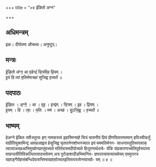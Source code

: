 +++
title = "०४ ईळितो अग्न"

+++
## अधिमन्त्रम्
इळः। दीर्घतमा औचथ्यः। अनुष्टुप्।

## मन्त्रः
ई॒ळि॒तो अ॑ग्न॒ आ व॒हेन्द्रं॑ चि॒त्रमि॒ह प्रि॒यम् ।  
इ॒यं हि त्वा॑ म॒तिर्ममाच्छा॑ सुजिह्व व॒च्यते॑ ॥

## पदपाठः
ई॒ळि॒तः । अ॒ग्ने॒ । आ । व॒ह॒ । इन्द्र॑म् । चि॒त्रम् । इ॒ह । प्रि॒यम् ।  
इ॒यम् । हि । त्वा॒ । म॒तिः । मम॑ । अच्छ॑ । सु॒ऽजि॒ह्व॒ । व॒च्यते॑ ॥

## भाष्यम्
हेअग्ने ईळितः सर्वैःस्तुत्यः इण् नामकस्त्वं इहास्मिन्यज्ञे चित्रं चायनीयं प्रियं प्रीणयितारमस्मान् हविःस्वीकर्तुं वाप्रीतियुक्तमिन्द्रं आवहआह्वय हेसुजिह्व घृतपानेनशोभनज्वाल इयं मममतिर्मनन- साधनास्तुतिरूपावाक् त्वात्वांअच्छआभिमुख्येनप्राप्तुंवच्यते मतिरेवास्मदीयोच्यते हिःपूरणार्थःवचे- र्यकि संप्रसारणाच्चेतिपूर्वरूपस्य वाछन्दसीतिविकल्पितत्वादभावेयण् अत्र पुरोडाशादीडभिमानिय- ज्ञपरतयावाव्याख्येयम् एवमुत्तरत्र यज्ञाङ्गैर्यज्ञसंबन्धिदेवताभिश्चयज्ञएवोच्यतइतितत्परत्वेनव्याख्ये- यम् ॥ ४ ॥